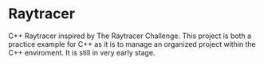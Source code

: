 # Raytracer
C++ Raytracer inspired by The Raytracer Challenge.
This project is both a practice example for C++ as it is to manage an organized project within the C++ enviroment.
It is still in very early stage.
